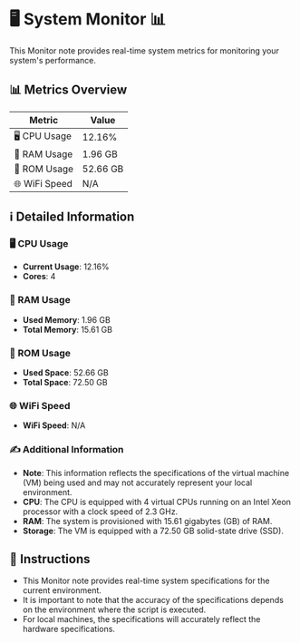 
# 🖥️ System Monitor 📊

This Monitor note provides real-time system metrics for monitoring your system's performance.

## 📊 Metrics Overview

| Metric                    | Value             |
| ------------------------- | ----------------- |
| 🖥️ CPU Usage              | 12.16%       |
| 💾 RAM Usage              | 1.96 GB       |
| 💽 ROM Usage              | 52.66 GB       |
| 🌐 WiFi Speed             | N/A      |

## ℹ️ Detailed Information

### 🖥️ CPU Usage

- **Current Usage**: 12.16%
- **Cores**: 4

### 💾 RAM Usage

- **Used Memory**: 1.96 GB
- **Total Memory**: 15.61 GB

### 💽 ROM Usage

- **Used Space**: 52.66 GB
- **Total Space**: 72.50 GB

### 🌐 WiFi Speed

- **WiFi Speed**: N/A


### ✍️ Additional Information

- **Note**: This information reflects the specifications of the virtual machine (VM) being used and may not accurately represent your local environment.
- **CPU**: The CPU is equipped with  4 virtual CPUs running on an Intel Xeon processor with a clock speed of 2.3 GHz.
- **RAM**: The system is provisioned with 15.61 gigabytes (GB) of RAM.
- **Storage**: The VM is equipped with a 72.50 GB solid-state drive (SSD).

## 📝 Instructions

- This Monitor note provides real-time system specifications for the current environment.
- It is important to note that the accuracy of the specifications depends on the environment where the script is executed.
- For local machines, the specifications will accurately reflect the hardware specifications.
